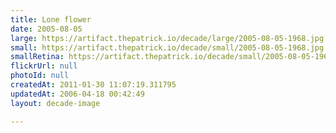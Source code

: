 ```yaml
---
title: Lone flower
date: 2005-08-05
large: https://artifact.thepatrick.io/decade/large/2005-08-05-1968.jpg
small: https://artifact.thepatrick.io/decade/small/2005-08-05-1968.jpg
smallRetina: https://artifact.thepatrick.io/decade/small/2005-08-05-1968@2x.jpg
flickrUrl: null
photoId: null
createdAt: 2011-01-30 11:07:19.311795
updatedAt: 2006-04-18 00:42:49
layout: decade-image

---
```



